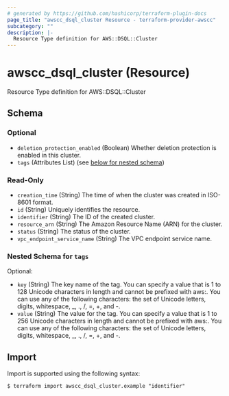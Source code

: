 ```yaml
---
# generated by https://github.com/hashicorp/terraform-plugin-docs
page_title: "awscc_dsql_cluster Resource - terraform-provider-awscc"
subcategory: ""
description: |-
  Resource Type definition for AWS::DSQL::Cluster
---
```


# awscc_dsql_cluster (Resource)

Resource Type definition for AWS::DSQL::Cluster



<!-- schema generated by tfplugindocs -->
## Schema

### Optional

- `deletion_protection_enabled` (Boolean) Whether deletion protection is enabled in this cluster.
- `tags` (Attributes List) (see [below for nested schema](#nestedatt--tags))

### Read-Only

- `creation_time` (String) The time of when the cluster was created in ISO-8601 format.
- `id` (String) Uniquely identifies the resource.
- `identifier` (String) The ID of the created cluster.
- `resource_arn` (String) The Amazon Resource Name (ARN) for the cluster.
- `status` (String) The status of the cluster.
- `vpc_endpoint_service_name` (String) The VPC endpoint service name.

<a id="nestedatt--tags"></a>
### Nested Schema for `tags`

Optional:

- `key` (String) The key name of the tag. You can specify a value that is 1 to 128 Unicode characters in length and cannot be prefixed with aws:. You can use any of the following characters: the set of Unicode letters, digits, whitespace, _, ., /, =, +, and -.
- `value` (String) The value for the tag. You can specify a value that is 1 to 256 Unicode characters in length and cannot be prefixed with aws:. You can use any of the following characters: the set of Unicode letters, digits, whitespace, _, ., /, =, +, and -.

## Import

Import is supported using the following syntax:

```shell
$ terraform import awscc_dsql_cluster.example "identifier"
```
